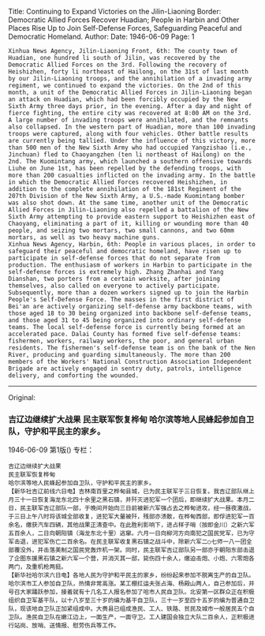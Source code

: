 Title: Continuing to Expand Victories on the Jilin-Liaoning Border: Democratic Allied Forces Recover Huadian; People in Harbin and Other Places Rise Up to Join Self-Defense Forces, Safeguarding Peaceful and Democratic Homeland.
Author:
Date: 1946-06-09
Page: 1

    Xinhua News Agency, Jilin-Liaoning Front, 6th: The county town of Huadian, one hundred li south of Jilin, was recovered by the Democratic Allied Forces on the 3rd. Following the recovery of Heishizhen, forty li northeast of Hailong, on the 31st of last month by our Jilin-Liaoning troops, and the annihilation of a invading army regiment, we continued to expand the victories. On the 2nd of this month, a unit of the Democratic Allied Forces in Jilin-Liaoning began an attack on Huadian, which had been forcibly occupied by the New Sixth Army three days prior, in the evening. After a day and night of fierce fighting, the entire city was recovered at 8:00 AM on the 3rd. A large number of invading troops were annihilated, and the remnants also collapsed. In the western part of Huadian, more than 100 invading troops were captured, along with four vehicles. Other battle results are currently being tallied. Under the influence of this victory, more than 500 men of the New Sixth Army who had occupied Yangzishao (i.e., Jinchuan) fled to Chaoyangzhen (ten li northeast of Hailong) on the 2nd. The Kuomintang army, which launched a southern offensive towards Liuhe on June 1st, has been repelled by the defending troops, with more than 200 casualties inflicted on the invading army. In the battle in which the Democratic Allied Forces recovered Heishizhen, in addition to the complete annihilation of the 181st Regiment of the 207th Division of the New Sixth Army, a U.S.-made Kuomintang bomber was also shot down. At the same time, another unit of the Democratic Allied Forces in Jilin-Liaoning also repelled a battalion of the New Sixth Army attempting to provide eastern support to Heishizhen east of Chaoyang, eliminating a part of it, killing or wounding more than 40 people, and seizing two mortars, two small cannons, and two 60mm mortars, as well as two heavy machine guns.
    Xinhua News Agency, Harbin, 6th: People in various places, in order to safeguard their peaceful and democratic homeland, have risen up to participate in self-defense forces that do not separate from production. The enthusiasm of workers in Harbin to participate in the self-defense forces is extremely high. Zhang Zhanhai and Yang Dianshan, two porters from a certain worksite, after joining themselves, also called on everyone to actively participate. Subsequently, more than a dozen workers signed up to join the Harbin People's Self-Defense Force. The masses in the first district of Bei'an are actively organizing self-defense army backbone teams, with those aged 18 to 30 being organized into backbone self-defense teams, and those aged 31 to 45 being organized into ordinary self-defense teams. The local self-defense force is currently being formed at an accelerated pace. Dalai County has formed five self-defense teams: fishermen, workers, railway workers, the poor, and general urban residents. The fishermen's self-defense team is on the bank of the Nen River, producing and guarding simultaneously. The more than 200 members of the Workers' National Construction Association Independent Brigade are actively engaged in sentry duty, patrols, intelligence delivery, and comforting the wounded.



<hr /> 

Original: 


### 吉辽边继续扩大战果  民主联军恢复桦甸  哈尔滨等地人民蜂起参加自卫队，守护和平民主的家乡。

1946-06-09
第1版()
专栏：

    吉辽边继续扩大战果
    民主联军恢复桦甸
    哈尔滨等地人民蜂起参加自卫队，守护和平民主的家乡。
    【新华社吉辽前线六日电】吉林南百里之桦甸县城，已为民主联军于三日恢复。我吉辽部队继上月三十一日恢复海龙东北四十余里之黑石镇，并歼灭进犯军一个团后，即继续扩大战果。本月二日，民主联军吉辽部队一部，于晚间开始向三日前被新六军强占去之桦甸进攻，经一昼夜激战，于三日上午八时将该城全部收复，进犯军大量被歼，残部亦溃散，在桦甸西部，即俘进犯军一百余名，缴获汽车四辆，其他战果正清查中。在此胜利影响下，进占样子哨（按即金川）之新六军五百余人，二日向朝阳镇（海龙东北十里）逃窜。六月一日向柳河方向南犯之国民党军，已为守军击退，进犯军伤亡二百余名。在民主联军收复黑石镇之战斗中，除新六军二○七师一八一团全部覆没外，并击落美制之国民党轰炸机一架。同时，民主联军吉辽部队另一部亦于朝阳东部击退了企图东援黑石镇之新六军一个营，并消灭其一部，毙伤四十余人，缴迫击炮、小炮、六零炮各两门，及重机枪两挺。
    【新华社哈尔滨六日电】各地人民为守护和平民主的家乡，纷纷起来参加不脱离生产的自卫队。哈尔滨市工人参加自卫队，热情非常高涨。某工棚扛运夫张占海、杨殿山两人，自己参加后，并号召大家踊跃参加，接着就有十几名工人报名参加了哈市人民自卫队。北安第一区群众正在积极组织自卫军基干队，以十八岁至三十岁的编为基干自卫队，三十一岁至四十五岁的编为普通自卫队，现该地自卫队正加紧组成中。大赉县已组成渔民、工人、铁路、贫民及城市一般居民五个自卫队。渔民自卫队在嫩江边上，一面生产，一面守卫。工人建国会独立大队二百余人，正积极进行站岗、放哨、送情报、慰劳伤兵等工作。
